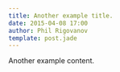 ```yaml
---
title: Another example title.
date: 2015-04-08 17:00
author: Phil Rigovanov
template: post.jade
---
```


Another example content.

